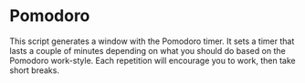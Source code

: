 # Pomodoro
This script generates a window with the Pomodoro timer. It sets a timer that lasts a couple of minutes depending on what you should do based on the Pomodoro work-style. Each repetition will encourage you to work, then take short breaks.
